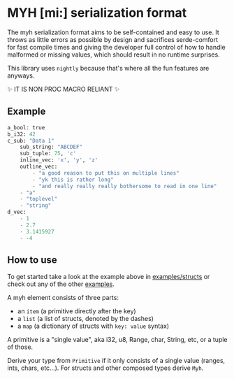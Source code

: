 # MYH [mi:] serialization format
The myh serialization format aims to be self-contained and easy to use.
It throws as little errors as possible by design and sacrifices serde-comfort for
fast compile times and giving the developer full control of how to handle malformed
or missing values, which should result in no runtime surprises.

This library uses `nightly` because that's where all the fun features are anyways.

✨ IT IS NON PROC MACRO RELIANT ✨

## Example
```py
a_bool: true
b_i32: 42
c_sub: "Data 1"
    sub_string: "ABCDEF"
    sub_tuple: 75, 'c'
    inline_vec: 'x', 'y', 'z'
    outline_vec:
        - "a good reason to put this on multiple lines"
        - "yk this is rather long"
        - "and really really really bothersome to read in one line"
    - "a"
    - "toplevel"
    - "string"
d_vec:
    - 1
    - 2.7
    - 3.1415927
    - -4
```

## How to use
To get started take a look at the example above in 
[examples/structs](./examples/structs.rs) or check out any of the other [examples](./examples).

A myh element consists of three parts:
- an `item` (a primitive directly after the key)
- a `list` (a list of structs, denoted by the dashes)
- a `map` (a dictionary of structs with `key: value` syntax)

A primitive is a "single value", aka i32, u8, Range, char, String, etc, or a tuple of those.

Derive your type from `Primitive` if it only consists of a single value (ranges, ints, chars, etc...).
For structs and other composed types derive `Myh`.